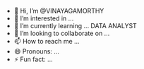 - 👋 Hi, I’m @VINAYAGAMORTHY
- 👀 I’m interested in ...
- 🌱 I’m currently learning ... DATA ANALYST
- 💞️ I’m looking to collaborate on ...
- 📫 How to reach me ...
- 😄 Pronouns: ...
- ⚡ Fun fact: ...

<!---
VINAYAGAMORTHY/VINAYAGAMORTHY is a ✨ special ✨ repository because its `README.md` (this file) appears on your GitHub profile.
You can click the Preview link to take a look at your changes.
--->
